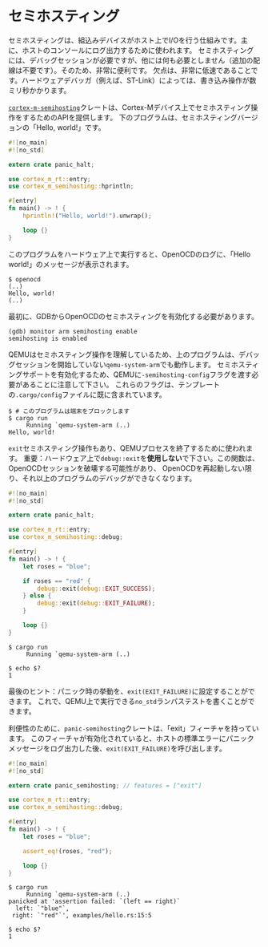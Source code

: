<!-- # Semihosting -->

# セミホスティング

<!--
Semihosting is a mechanism that lets embedded devices do I/O on the host and is
mainly used to log messages to the host console. Semihosting requires a debug
session and pretty much nothing else (no extra wires!) so it's super convenient
to use. The downside is that it's super slow: each write operation can take
several milliseconds depending on the hardware debugger (e.g. ST-Link) you use.
-->

セミホスティングは、組込みデバイスがホスト上でI/Oを行う仕組みです。主に、ホストのコンソールにログ出力するために使われます。
セミホスティングには、デバッグセッションが必要ですが、他には何も必要としません（追加の配線は不要です）。そのため、非常に便利です。
欠点は、非常に低速であることです。ハードウェアデバッガ（例えば、ST-Link）によっては、書き込み操作が数ミリ秒かかります。

<!--
The [`cortex-m-semihosting`] crate provides an API to do semihosting operations
on Cortex-M devices. The program below is the semihosting version of "Hello,
world!":
-->

[`cortex-m-semihosting`]クレートは、Cortex-Mデバイス上でセミホスティング操作をするためのAPIを提供します。
下のプログラムは、セミホスティングバージョンの「Hello, world!」です。

[`cortex-m-semihosting`]: https://crates.io/crates/cortex-m-semihosting

``` rust
#![no_main]
#![no_std]

extern crate panic_halt;

use cortex_m_rt::entry;
use cortex_m_semihosting::hprintln;

#[entry]
fn main() -> ! {
    hprintln!("Hello, world!").unwrap();

    loop {}
}
```

<!--
If you run this program on hardware you'll see the "Hello, world!" message
within the OpenOCD logs.
-->

このプログラムをハードウェア上で実行すると、OpenOCDのログに、「Hello world!」のメッセージが表示されます。

``` console
$ openocd
(..)
Hello, world!
(..)
```

<!-- You do need to enable semihosting in OpenOCD from GDB first: -->

最初に、GDBからOpenOCDのセミホスティングを有効化する必要があります。

``` console
(gdb) monitor arm semihosting enable
semihosting is enabled
```

<!--
QEMU understands semihosting operations so the above program will also work with
`qemu-system-arm` without having to start a debug session. Note that you'll
need to pass the `-semihosting-config` flag to QEMU to enable semihosting
support; these flags are already included in the `.cargo/config` file of the
template.
-->

QEMUはセミホスティング操作を理解しているため、上のプログラムは、デバッグセッションを開始していない`qemu-system-arm`でも動作します。
セミホスティングサポートを有効化するため、QEMUに`-semihosting-config`フラグを渡す必要があることに注意して下さい。
これらのフラグは、テンプレートの`.cargo/config`ファイルに既に含まれています。

``` console
$ # このプログラムは端末をブロックします
$ cargo run
     Running `qemu-system-arm (..)
Hello, world!
```

<!--
There's also an `exit` semihosting operation that can be used to terminate the
QEMU process. Important: do **not** use `debug::exit` on hardware; this function
can corrupt your OpenOCD session and you will not be able to debug more programs
until you restart it.
-->

`exit`セミホスティング操作もあり、QEMUプロセスを終了するために使われます。
重要：ハードウェア上で`debug::exit`を**使用しない**で下さい。この関数は、OpenOCDセッションを破壊する可能性があり、
OpenOCDを再起動しない限り、それ以上のプログラムのデバッグができなくなります。

``` rust
#![no_main]
#![no_std]

extern crate panic_halt;

use cortex_m_rt::entry;
use cortex_m_semihosting::debug;

#[entry]
fn main() -> ! {
    let roses = "blue";

    if roses == "red" {
        debug::exit(debug::EXIT_SUCCESS);
    } else {
        debug::exit(debug::EXIT_FAILURE);
    }

    loop {}
}
```

``` console
$ cargo run
     Running `qemu-system-arm (..)

$ echo $?
1
```

<!--
One last tip: you can set the panicking behavior to `exit(EXIT_FAILURE)`. This
will let you write `no_std` run-pass tests that you can run on QEMU.
-->

最後のヒント：パニック時の挙動を、`exit(EXIT_FAILURE)`に設定することができます。
これで、QEMU上で実行できる`no_std`ランパステストを書くことができます。

<!--
For convenience, the `panic-semihosting` crate has an "exit" feature that when
enabled invokes `exit(EXIT_FAILURE)` after logging the panic message to the host
stderr.
-->

利便性のために、`panic-semihosting`クレートは、「exit」フィーチャを持っています。
このフィーチャが有効化されていると、ホストの標準エラーにパニックメッセージをログ出力した後、`exit(EXIT_FAILURE)`を呼び出します。

``` rust
#![no_main]
#![no_std]

extern crate panic_semihosting; // features = ["exit"]

use cortex_m_rt::entry;
use cortex_m_semihosting::debug;

#[entry]
fn main() -> ! {
    let roses = "blue";

    assert_eq!(roses, "red");

    loop {}
}
```

``` console
$ cargo run
     Running `qemu-system-arm (..)
panicked at 'assertion failed: `(left == right)`
  left: `"blue"`,
 right: `"red"`', examples/hello.rs:15:5

$ echo $?
1
```

